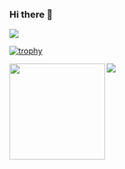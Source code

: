 ### Hi there 👋

<!--
**AbinashBishoyi/AbinashBishoyi** is a ✨ _special_ ✨ repository because its `README.md` (this file) appears on your GitHub profile.

Here are some ideas to get you started:

- 🔭 I’m currently working on ...
- 🌱 I’m currently learning ...
- 👯 I’m looking to collaborate on ...
- 🤔 I’m looking for help with ...
- 💬 Ask me about ...
- 📫 How to reach me: ...
- 😄 Pronouns: ...
- ⚡ Fun fact: ...
-->

![](https://komarev.com/ghpvc/?username=AbinashBishoyi)

[![trophy](https://github-profile-trophy.vercel.app/?username=AbinashBishoyi&row=2&column=4)](https://github.com/ryo-ma/github-profile-trophy)

<div>
  <img height="170" align="left" src="https://github-readme-stats.vercel.app/api?username=AbinashBishoyi&count_private=true&include_all_commits=true" />
  <img src="https://github-readme-stats.vercel.app/api/top-langs/?username=AbinashBishoyi&layout=compact" />
</div>
